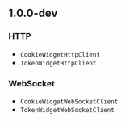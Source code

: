 ## 1.0.0-dev

### HTTP

- `CookieWidgetHttpClient`
- `TokenWidgetHttpClient`

### WebSocket

- `CookieWidgetWebSocketClient`
- `TokenWidgetWebSocketClient`
